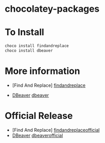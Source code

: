 # chocolatey-packages

# To Install
```powershell
choco install findandreplace
choco install dbeaver
```

# More information
- [Find And Replace] [findandreplace]
- [DBeaver] [dbeaver]

   [findandreplace]: <https://chocolatey.org/packages/findandreplace>
   [dbeaver]: <http://dbeaver.jkiss.org/>
   
# Official Release
- [Find And Replace] [findandreplaceofficial]
- [DBeaver] [dbeaverofficial]

[findandreplaceofficial]: <http://findandreplace.sourceforge.net/>
[dbeaverofficial]: <http://dbeaver.jkiss.org/>
